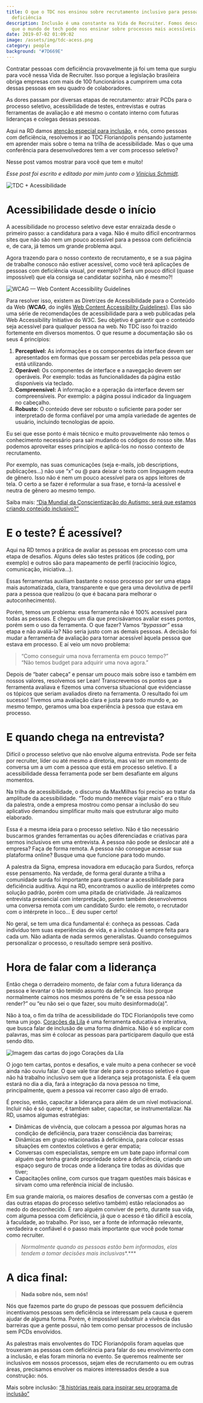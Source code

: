 ```yaml
---
title: O que o TDC nos ensinou sobre recrutamento inclusivo para pessoas com
  deficiência
description: Inclusão é uma constante na Vida de Recruiter. Fomos descobrir o
  que o mundo de tech pode nos ensinar sobre processos mais acessíveis.
date: 2019-07-02 01:09:02
image: /assets/img/tdc-acess.png
category: people
background: "#7D669E"
---
```

Contratar pessoas com deficiência provavelmente já foi um tema que surgiu para você nessa Vida de Recruiter. Isso porque a legislação brasileira obriga empresas com mais de 100 funcionários a cumprirem uma cota dessas pessoas em seu quadro de colaboradores.

As dores passam por diversas etapas de recrutamento: atrair PCDs para o processo seletivo, acessibilidade de testes, entrevistas e outras ferramentas de avaliação e até mesmo o contato interno com futuras lideranças e colegas dessas pessoas.

Aqui na RD damos [atenção especial para inclusão](https://resultadosdigitais.com.br/blog/pcd/), e nós, como pessoas com deficiência, resolvemos ir ao TDC Florianópolis pensando justamente em aprender mais sobre o tema na trilha de acessibilidade. Mas o que uma conferência para desenvolvedores tem a ver com processo seletivo?

Nesse post vamos mostrar para você que tem e muito!

*Esse post foi escrito e editado por mim junto com o [Vinicius Schmidt](https://www.linkedin.com/in/vinischmidt/).*

![TDC + Acessibilidade](/assets/img/tdc-acess.png "TDC + Acessibilidade")

# Acessibilidade desde o início

A acessibilidade no processo seletivo deve estar enraizada desde o primeiro passo: a candidatura para a vaga. Não é muito difícil encontrarmos sites que não são nem um pouco acessível para a pessoa com deficiência e, de cara, já temos um grande problema aqui.

Agora trazendo para o nosso contexto de recrutamento, e se a sua página de trabalhe conosco não estiver acessível, como você terá aplicações de pessoas com deficiência visual, por exemplo? Será um pouco difícil (quase impossível) que ela consiga se candidatar sozinha, não é mesmo?!

![WCAG — Web Content Accessibility Guidelines](/assets/img/w3c.png "WCAG — Web Content Accessibility Guidelines")

Para resolver isso, existem as Diretrizes de Acessibilidade para o Conteúdo da Web (**WCAG**, do inglês [Web Content Accessibility Guidelines](https://www.w3.org/WAI/standards-guidelines/wcag/)). Elas são uma série de recomendações de acessibilidade para a web publicadas pela Web Accessibility Initiative do W3C. Seu objetivo é garantir que o conteúdo seja acessível para qualquer pessoa na web. No TDC isso foi trazido fortemente em diversos momentos. O que resume a documentação são os seus 4 princípios:

1. **Perceptível:** As informações e os componentes da interface devem ser apresentados em formas que possam ser percebidas pela pessoa que está utilizando.
2. **Operável:** Os componentes de interface e a navegação devem ser operáveis. Por exemplo: todas as funcionalidades da página estão disponíveis via teclado.
3. **Compreensível:** A informação e a operação da interface devem ser compreensíveis. Por exemplo: a página possui indicador da linguagem no cabeçalho.
4. **Robusto:** O conteúdo deve ser robusto o suficiente para poder ser interpretado de forma confiável por uma ampla variedade de agentes de usuário, incluindo tecnologias de apoio.

Eu sei que esse ponto é mais técnico e muito provavelmente não temos o conhecimento necessário para sair mudando os códigos do nosso site. Mas podemos aproveitar esses princípios e aplicá-los no nosso contexto de recrutamento.

Por exemplo, nas suas comunicações (seja e-mails, job descriptions, publicações…) não use “x” ou @ para deixar o texto com linguagem neutra de gênero. Isso não é nem um pouco acessível para os apps leitores de tela. O certo a se fazer é reformular a sua frase, e torná-la acessível e neutra de gênero ao mesmo tempo.

Saiba mais: [“Dia Mundial da Conscientização do Autismo: será que estamos criando conteúdo inclusivo?”](https://resultadosdigitais.com.br/blog/conteudo-inclusivo-autismo/)

# **E o teste? É acessível?**

Aqui na RD temos a prática de avaliar as pessoas em processo com uma etapa de desafios. Alguns deles são testes práticos (de coding, por exemplo) e outros são para mapeamento de perfil (raciocínio lógico, comunicação, iniciativa…).

Essas ferramentas auxiliam bastante o nosso processo por ser uma etapa mais automatizada, clara, transparente e que gera uma devolutiva de perfil para a pessoa que realizou (o que é bacana para melhorar o autoconhecimento).

Porém, temos um problema: essa ferramenta não é 100% acessível para todas as pessoas. E chegou um dia que precisávamos avaliar esses pontos, porém sem o uso da ferramenta. O que fazer? Vamos *“bypassar”* essa etapa e não avaliá-la? Não seria justo com as demais pessoas. A decisão foi mudar a ferramenta de avaliação para tornar acessível àquela pessoa que estava em processo. E aí veio um novo problema:

> “Como conseguir uma nova ferramenta em pouco tempo?”\
> “Não temos budget para adquirir uma nova agora.”

Depois de “bater cabeça” e pensar um pouco mais sobre isso e também em nossos valores, resolvemos ser Lean! Transcrevemos os pontos que a ferramenta avaliava e fizemos uma conversa situacional que evidenciasse os tópicos que seriam avaliados direto na ferramenta. O resultado foi um sucesso! Tivemos uma avaliação clara e justa para todo mundo e, ao mesmo tempo, geramos uma boa experiência à pessoa que estava em processo.

# **E quando chega na entrevista?**

Difícil o processo seletivo que não envolve alguma entrevista. Pode ser feita por recruiter, líder ou até mesmo a diretoria, mas vai ter um momento de conversa um a um com a pessoa que está em processo seletivo. E a acessibilidade dessa ferramenta pode ser bem desafiante em alguns momentos.

Na trilha de acessibilidade, o discurso da MaxMilhas foi preciso ao tratar da amplitude da acessibilidade. “Todo mundo merece viajar mais” era o título da palestra, onde a empresa mostrou como pensar a inclusão do seu aplicativo demandou simplificar muito mais que estruturar algo muito elaborado.

Essa é a mesma ideia para o processo seletivo. Não é tão necessário buscarmos grandes ferramentas ou ações diferenciadas e criativas para sermos inclusivos em uma entrevista. A pessoa não pode se deslocar até a empresa? Faça de forma remota. A pessoa não consegue acessar sua plataforma online? Busque uma que funcione para todo mundo.

A palestra da Signa, empresa inovadora em educação para Surdos, reforça esse pensamento. Na verdade, de forma geral durante a trilha a comunidade surda foi importante para questionar a acessibilidade para deficiência auditiva. Aqui na RD, encontramos o auxílio de intérpretes como solução padrão, porém com uma pitada de criatividade. Já realizamos entrevista presencial com interpretação, porém também desenvolvemos uma conversa remota com um candidato Surdo: ele remoto, o recrutador com o intérprete in loco… E deu super certo!

No geral, se tem uma dica fundamental é: conheça as pessoas. Cada indivíduo tem suas experiências de vida, e a inclusão é sempre feita para cada um. Não adianta de nada sermos generalistas. Quando conseguimos personalizar o processo, o resultado sempre será positivo.

# **Hora de falar com a liderança**

Então chega o derradeiro momento, de falar com a futura liderança da pessoa e levantar o tão temido assunto da deficiência. Isso porque normalmente caímos nos mesmos poréns de “e se essa pessoa não render?” ou “eu não sei o que fazer, sou muito desinformado(a)”.

Não à toa, o fim da trilha de acessibilidade do TDC Florianópolis teve como tema um jogo. [Corações da Lila](https://bddwarriors.files.wordpress.com/2018/06/corac3a7oes-da-lila-usando-jogos-para-ampliar.pdf) é uma ferramenta educativa e interativa, que busca falar de inclusão de uma forma dinâmica. Não é só explicar com palavras, mas sim é colocar as pessoas para participarem daquilo que está sendo dito.

![Imagem das cartas do jogo Corações da Lila](/assets/img/coracoes-da-lila.jpeg "Imagem das cartas do jogo Corações da Lila")

O jogo tem cartas, pontos e desafios, e vale muito a pena conhecer se você ainda não ouviu falar. O que vale tirar dele para o processo seletivo é que não há trabalho inclusivo sem que a liderança seja protagonista. É ela quem estará no dia a dia, fará a integração da nova pessoa no time, principalmente, quem a pessoa vai recorrer caso algo dê errado.

É preciso, então, capacitar a liderança para além de um nível motivacional. Incluir não é só querer, é também saber, capacitar, se instrumentalizar. Na RD, usamos algumas estratégias:

* Dinâmicas de vivência, que colocam a pessoa por algumas horas na condição de deficiência, para trazer consciência das barreiras;
* Dinâmicas em grupo relacionadas à deficiência, para colocar essas situações em contextos coletivos e gerar empatia;
* Conversas com especialistas, sempre em um bate papo informal com alguém que tenha grande propriedade sobre a deficiência, criando um espaço seguro de trocas onde a liderança tire todas as dúvidas que tiver;
* Capacitações online, com cursos que tragam questões mais básicas e sirvam como uma referência inicial de inclusão.

Em sua grande maioria, os maiores desafios de conversas com a gestão (e das outras etapas do processo seletivo também) estão relacionados ao medo do desconhecido. É raro alguém conviver de perto, durante sua vida, com alguma pessoa com deficiência, já que o acesso é tão difícil à escola, à faculdade, ao trabalho. Por isso, ser a fonte de informação relevante, verdadeira e confiável é o passo mais importante que você pode tomar como recruiter.

> *Normalmente quando as pessoas estão bem informadas, elas tendem a tomar decisões mais inclusivas**.***



# **A dica final:**

> **Nada sobre nós, sem nós!**

Nós que fazemos parte do grupo de pessoas que possuem deficiência incentivamos pessoas sem deficiência se interessam pela causa e querem ajudar de alguma forma. Porém, é impossível substituir a vivência das barreiras que a gente possui, não tem como pensar processos de inclusão sem PCDs envolvidos.

As palestras mais envolventes do TDC Florianópolis foram aquelas que trouxeram as pessoas com deficiência para falar do seu envolvimento com a inclusão, e elas foram minoria no evento. Se queremos realmente ser inclusivos em nossos processos, sejam eles de recrutamento ou em outras áreas, precisamos envolver os maiores interessados desde a sua construção: nós.

Mais sobre inclusão: [“8 histórias reais para inspirar seu programa de inclusão”](https://resultadosdigitais.com.br/blog/historias-reais-programa-de-inclusao/)